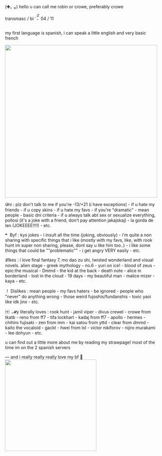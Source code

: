 (✚｡ ᴗ͈)  hello u can call me robin or crowe, preferably crowe

transmasc / bi‎  ་‎   ིྀ˖‎ ‎ 04 / 11

my first language is spanish, i can speak a little english and very basic french
  
<img src=https://files.catbox.moe/b6c8oh.gif width=500 height=500/>

𝓓ni : plz don't talk to me if you're -13/+21 (i have exceptions) - if u hate my friends - if u copy skins - if u hate my favs - if you're "dramatic" - mean people - basic dni criteria - if u always talk abt sex or sexualize everything, pollosi (it's a joke with a friend, don't pay attention jakajskaj) - la gorda de len (JOKEEEE!!!!) - etc. 

❝‎ ‎ Byf : kys jokes - i insult all the time (joking, obviously) -  i'm quite a non sharing with specific things that i like (mostly with my favs, like, with rook hunt im super non sharing, please, dont say u like him too..) - i like some things that could be ""problematic"" - i get angry VERY easily - etc.

𝓛ikes : i love final fantasy 7, mo dao zu shi, twisted wonderland and visual novels. alien stage - greek mythology - no.6 - yuri on ice! - blood of zeus - epic:the musical - Dmmd - the kid at the back - death note - alice in borderland - lost in the cloud - 19 days - my beautiful man - malice mizer - kaya - etc.

！ Dislikes : mean people - my favs haters - be ignored - people who "never" do anything wrong - those weird fujoshis/fundanshis - toxic yaoi like idk jinx - etc. 

㈩‎ ‎ 𝓜y literally loves : rook hunt - jamil viper - divus crewel - crowe from tkatb - reno from ff7 - tifa lockhart - kadaj from ff7 - apollo - hermes - chihiro fujisaki - zen from mm - kai satou from yttd - clear from dmmd - kaito the vocaloid - gackt - hwei from lol - victor nikiforov - nijiro murakami - lee dohyun - etc.

u can find out a little more about me by reading my strawpage!
most of the time im on the 2 spanish servers

― and i really really really love my bf 💞
‎ 
‎ 
‎ 
‎
<img src=https://files.catbox.moe/6eksd9.png width=300 height=300/>
